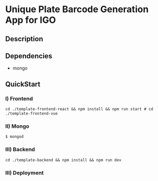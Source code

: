 # Unique Plate Barcode Generation App for IGO


## Description


## Dependencies
- mongo

## QuickStart
### I) Frontend 
```
cd ./template-frontend-react && npm install && npm run start # cd ./template-frontend-vue
```
### II) Mongo
```
$ mongod
```
### III) Backend
```
cd ./template-backend && npm install && npm run dev
```
### III) Deployment
